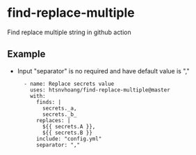 # find-replace-multiple
Find replace multiple string in github action

## Example
- Input "separator" is no required and have default value is ","
  
    ```
      - name: Replace secrets value
        uses: htsnvhoang/find-replace-multiple@master
        with:
          finds: |
            secrets._a,
            secrets._b_
          replaces: |
            ${{ secrets.A }},
            ${{ secrets.B }}
          include: "config.yml"
          separator: ","
    ```
